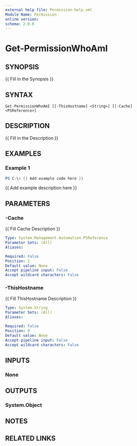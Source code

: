 ```yaml
---
external help file: Permission-help.xml
Module Name: Permission
online version:
schema: 2.0.0
---
```


# Get-PermissionWhoAmI

## SYNOPSIS
{{ Fill in the Synopsis }}

## SYNTAX

```
Get-PermissionWhoAmI [[-ThisHostname] <String>] [[-Cache] <PSReference>]
```

## DESCRIPTION
{{ Fill in the Description }}

## EXAMPLES

### Example 1
```powershell
PS C:\> {{ Add example code here }}
```

{{ Add example description here }}

## PARAMETERS

### -Cache
{{ Fill Cache Description }}

```yaml
Type: System.Management.Automation.PSReference
Parameter Sets: (All)
Aliases:

Required: False
Position: 1
Default value: None
Accept pipeline input: False
Accept wildcard characters: False
```

### -ThisHostname
{{ Fill ThisHostname Description }}

```yaml
Type: System.String
Parameter Sets: (All)
Aliases:

Required: False
Position: 0
Default value: None
Accept pipeline input: False
Accept wildcard characters: False
```

## INPUTS

### None

## OUTPUTS

### System.Object
## NOTES

## RELATED LINKS
